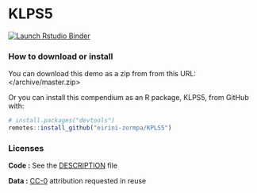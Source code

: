 
<!-- README.md is generated from README.Rmd. Please edit that file -->

# KLPS5

<!-- badges: start -->

[![Launch Rstudio
Binder](http://mybinder.org/badge_logo.svg)](https://mybinder.org/v2/gh/eirini-zormpa/KPLS5/master?urlpath=rstudio)
<!-- badges: end -->

### How to download or install

You can download this demo as a zip from from this URL:
</archive/master.zip>

Or you can install this compendium as an R package, KLPS5, from GitHub
with:

``` r
# install.packages("devtools")
remotes::install_github("eirini-zormpa/KPLS5")
```

### Licenses

**Code :** See the [DESCRIPTION](DESCRIPTION) file

**Data :** [CC-0](http://creativecommons.org/publicdomain/zero/1.0/)
attribution requested in reuse
